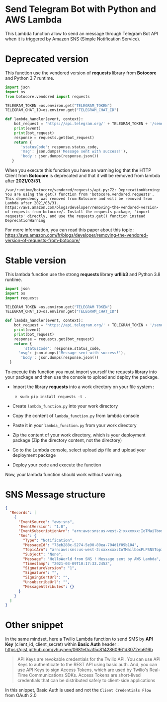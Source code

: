 # Send Telegram Bot with Python and AWS Lambda 

This Lambda function allow to send an message through Telegram Bot API when it is triggered by Amazon SNS (Simple Notification Service).

# Deprecated version

This function use the vendored version of **requests** library from **Botocore** and Python 3.7 runtime.  

```python
import json
import os
from botocore.vendored import requests

TELEGRAM_TOKEN =os.environ.get("TELEGRAM_TOKEN")
TELEGRAM_CHAT_ID=os.environ.get("TELEGRAM_CHAT_ID")

def lambda_handler(event, context):
    bot_request = 'https://api.telegram.org/' + TELEGRAM_TOKEN + '/sendMessage?chat_id=' + TELEGRAM_CHAT_ID + '&text=' + event['Records'][0]['Sns']['Message'] 
    print(event)
    print(bot_request)
    response = requests.get(bot_request) 
    return {
       'statusCode': response.status_code,
       'msg': json.dumps('Message sent with success!'),
       'body': json.dumps(response.json())
   }
```

When you execute this function you have an warning log that the HTTP Client from **Botocore** is deprecated and that it will be removed from lambda after **2021/03/31**.

```
/var/runtime/botocore/vendored/requests/api.py:72: DeprecationWarning: You are using the get() function from 'botocore.vendored.requests'.  This dependency was removed from Botocore and will be removed from Lambda after 2021/03/31. https://aws.amazon.com/blogs/developer/removing-the-vendored-version-of-requests-from-botocore/. Install the requests package, 'import requests' directly, and use the requests.get() function instead
DeprecationWarning
```

For more information, you can read this paper about this topic : https://aws.amazon.com/fr/blogs/developer/removing-the-vendored-version-of-requests-from-botocore/

# Stable version

This lambda function use the strong **requests** library **urllib3** and Python 3.8 runtime.

```python
import json
import os
import requests

TELEGRAM_TOKEN =os.environ.get("TELEGRAM_TOKEN")
TELEGRAM_CHAT_ID=os.environ.get("TELEGRAM_CHAT_ID")

def lambda_handler(event, context):
    bot_request = 'https://api.telegram.org/' + TELEGRAM_TOKEN + '/sendMessage?chat_id=' + TELEGRAM_CHAT_ID + '&text=' + event['Records'][0]['Sns']['Message']  
    print(event)
    print(bot_request)
    response = requests.get(bot_request) 
    return {
        'statusCode': response.status_code,
      'msg': json.dumps('Message sent with success!'),
       'body': json.dumps(response.json())
  }
```

To execute this function you must import yourself the requests library into your package and then use the console to upload and deploy the package.

- Import the library **requests** into a work directory on your file system :
  - `sudo pip install requests -t .`

- Create `lambda_function.py`  into your work directory

- Copy the content of `lambda_function.py` from lambda console

- Paste it in your `lambda_function.py` from your work directory

- Zip the content of your work directory, which is your deployment package (Zip the directory content, not the directory)
- Go to the Lambda console, select upload zip file and upload your deployment package
- Deploy your code and execute the function

Now, your lambda function should work without warning.

# SNS Message structure

```json
{
  "Records": [
    {
      "EventSource": "aws:sns",
      "EventVersion": "1.0",
      "EventSubscriptionArn": "arn:aws:sns:us-west-2:xxxxxxx:IoTMailboxPLPSNSTopic:8c9b83d1-120e-4eaf-b125-825ed7f0e657",
      "Sns": {
        "Type": "Notification",
        "MessageId": "73eb288c-5274-5e90-80ea-704d1f09b104",
        "TopicArn": "arn:aws:sns:us-west-2:xxxxxxx:IoTMailboxPLPSNSTopic",
        "Subject": "None",
        "Message": "HelloWorld from SNS ! Message sent by AWS Lambda",
        "Timestamp": "2021-03-09T10:17:33.245Z",
        "SignatureVersion": "1",
        "Signature": "",
        "SigningCertUrl": "",
        "UnsubscribeUrl": "",
        "MessageAttributes": {}
      }
    }
  ]
} 
```

# Other snippet

In the same mindset, here a Twilio Lambda function to send SMS by **API Key** (client_id, client_secret) within **Basic Auth** header : https://gist.github.com/vhuynen/0681e0ca15c8142860961d3072eb616b

> API Keys are revokable credentials for the Twilio API. You can use API Keys to authenticate to the REST API using basic auth. And, you can use API Keys to sign Access Tokens, which are used by Twilio's Real-Time Communications SDKs. Access Tokens are short-lived credentials that can be distributed safely to client-side applications

In this snippet, Basic Auth is used and not the `Client Credentials Flow` from OAuth 2.0
